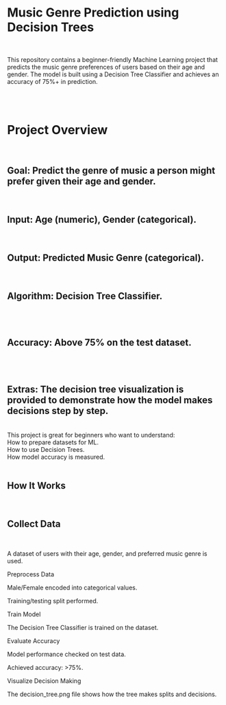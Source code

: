 <h1>Music Genre Prediction using Decision Trees</h1>
<br>
<p>This repository contains a beginner-friendly Machine Learning project that predicts the music genre preferences of users based on their age and gender. The model is built using a Decision Tree Classifier and achieves an accuracy of 75%+ in prediction.<p>
<br><br>
<h1>Project Overview</h1>
<br>
<h2>Goal: Predict the genre of music a person might prefer given their age and gender.</h2>
<br>
<h2>Input: Age (numeric), Gender (categorical).</h2>
<br>
<h2>Output: Predicted Music Genre (categorical).</h2>
<br>
<h2>Algorithm: Decision Tree Classifier.<h2>
<br>
<h2>Accuracy: Above 75% on the test dataset.<h2>
<br>
<h2>Extras: The decision tree visualization is provided to demonstrate how the model makes decisions step by step.</h2>
<br>
This project is great for beginners who want to understand:
<br>
How to prepare datasets for ML.
<br>
How to use Decision Trees.
<br>
How model accuracy is measured.
<br>
<br>
<h2>How It Works</h2>
<br>
<h2>Collect Data</h2>
  <br>
<p>A dataset of users with their age, gender, and preferred music genre is used.</p>

Preprocess Data

Male/Female encoded into categorical values.

Training/testing split performed.

Train Model

The Decision Tree Classifier is trained on the dataset.

Evaluate Accuracy

Model performance checked on test data.

Achieved accuracy: >75%.

Visualize Decision Making

The decision_tree.png file shows how the tree makes splits and decisions.
<img src=''/>

